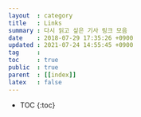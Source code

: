 ```yaml
---
layout  : category
title   : Links
summary : 다시 읽고 싶은 기사 링크 모음
date    : 2018-07-29 17:35:26 +0900 
updated : 2021-07-24 14:55:45 +0900
tag     :
toc     : true
public  : true
parent  : [[index]]
latex   : false
---
```

* TOC
{:toc}

